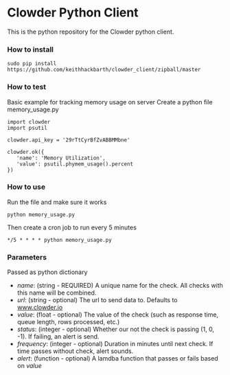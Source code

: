 # Clowder Python Client

This is the python repository for the Clowder python client.

### How to install
```
sudo pip install https://github.com/keithhackbarth/clowder_client/zipball/master
```


### How to test

Basic example for tracking memory usage on server
Create a python file memory_usage.py

```
import clowder
import psutil

clowder.api_key = '29rTtCyrBfZvABBMMbne'

clowder.ok({
   'name': 'Memory Utilization',
   'value': psutil.phymem_usage().percent
})
```

### How to use

Run the file and make sure it works

```
python memory_usage.py
```

Then create a cron job to run every 5 minutes

```
*/5 * * * * python memory_usage.py
```

### Parameters

Passed as python dictionary

- *name*: (string - REQUIRED) A unique name for the check. All checks with this name will be combined.
- *url*: (string - optional) The url to send data to. Defaults to www.clowder.io
- *value*: (float - optional) The value of the check (such as response time, queue length, rows processed, etc.)
- *status*: (integer - optional) Whether our not the check is passing (1, 0, -1). If failing, an alert is send.
- *frequency*: (integer - optional) Duration in minutes until next check. If time passes without check, alert sounds.
- *alert*: (function - optional) A lamdba function that passes or fails based on *value*

